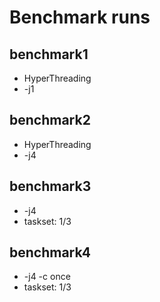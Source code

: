 # Benchmark runs

## benchmark1
 - HyperThreading
 - -j1

## benchmark2
 - HyperThreading
 - -j4

## benchmark3
 - -j4
 - taskset: 1/3

## benchmark4
 - -j4 -c once
 - taskset: 1/3

